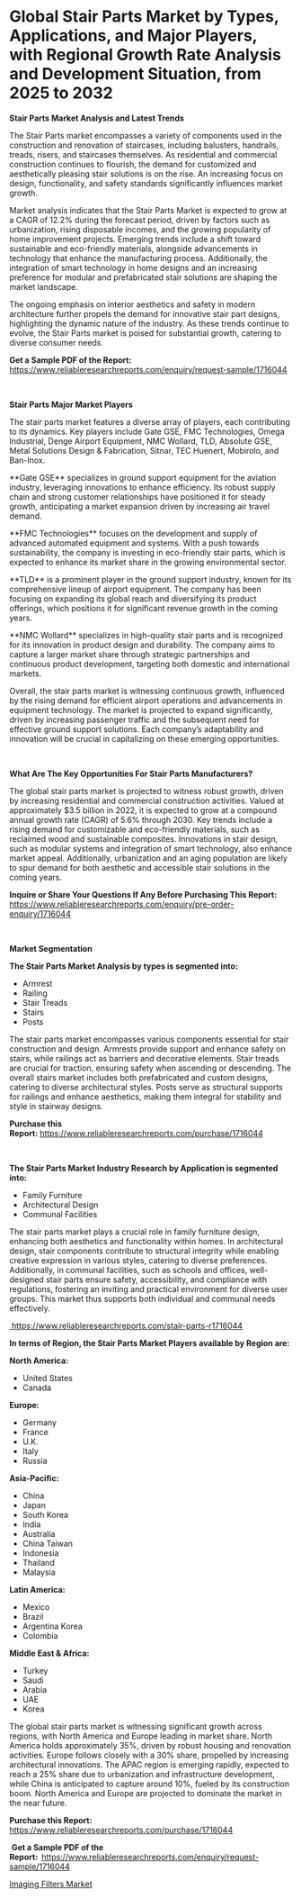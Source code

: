 <p><h1>Global Stair Parts Market by Types, Applications, and Major Players, with Regional Growth Rate Analysis and Development Situation, from 2025 to 2032</h1></p><p><strong>Stair Parts Market Analysis and Latest Trends</strong></p>
<p><p>The Stair Parts market encompasses a variety of components used in the construction and renovation of staircases, including balusters, handrails, treads, risers, and staircases themselves. As residential and commercial construction continues to flourish, the demand for customized and aesthetically pleasing stair solutions is on the rise. An increasing focus on design, functionality, and safety standards significantly influences market growth.</p><p>Market analysis indicates that the Stair Parts Market is expected to grow at a CAGR of 12.2% during the forecast period, driven by factors such as urbanization, rising disposable incomes, and the growing popularity of home improvement projects. Emerging trends include a shift toward sustainable and eco-friendly materials, alongside advancements in technology that enhance the manufacturing process. Additionally, the integration of smart technology in home designs and an increasing preference for modular and prefabricated stair solutions are shaping the market landscape.</p><p>The ongoing emphasis on interior aesthetics and safety in modern architecture further propels the demand for innovative stair part designs, highlighting the dynamic nature of the industry. As these trends continue to evolve, the Stair Parts market is poised for substantial growth, catering to diverse consumer needs.</p></p>
<p><strong>Get a Sample PDF of the Report:&nbsp;</strong> <a href="https://www.reliableresearchreports.com/enquiry/request-sample/1716044?utm_campaign=48&utm_medium=2&utm_source=Github&utm_content=ia&utm_term=12012025&utm_id=stair-parts">https://www.reliableresearchreports.com/enquiry/request-sample/1716044</a></p>
<p>&nbsp;</p>
<p><strong>Stair Parts Major Market Players</strong></p>
<p><p>The stair parts market features a diverse array of players, each contributing to its dynamics. Key players include Gate GSE, FMC Technologies, Omega Industrial, Denge Airport Equipment, NMC Wollard, TLD, Absolute GSE, Metal Solutions Design & Fabrication, Sitnar, TEC Huenert, Mobirolo, and Ban-Inox.</p><p>**Gate GSE** specializes in ground support equipment for the aviation industry, leveraging innovations to enhance efficiency. Its robust supply chain and strong customer relationships have positioned it for steady growth, anticipating a market expansion driven by increasing air travel demand.</p><p>**FMC Technologies** focuses on the development and supply of advanced automated equipment and systems. With a push towards sustainability, the company is investing in eco-friendly stair parts, which is expected to enhance its market share in the growing environmental sector. </p><p>**TLD** is a prominent player in the ground support industry, known for its comprehensive lineup of airport equipment. The company has been focusing on expanding its global reach and diversifying its product offerings, which positions it for significant revenue growth in the coming years.</p><p>**NMC Wollard** specializes in high-quality stair parts and is recognized for its innovation in product design and durability. The company aims to capture a larger market share through strategic partnerships and continuous product development, targeting both domestic and international markets.</p><p>Overall, the stair parts market is witnessing continuous growth, influenced by the rising demand for efficient airport operations and advancements in equipment technology. The market is projected to expand significantly, driven by increasing passenger traffic and the subsequent need for effective ground support solutions. Each company’s adaptability and innovation will be crucial in capitalizing on these emerging opportunities.</p></p>
<p>&nbsp;</p>
<p><strong>What Are The Key Opportunities For Stair Parts Manufacturers?</strong></p>
<p><p>The global stair parts market is projected to witness robust growth, driven by increasing residential and commercial construction activities. Valued at approximately $3.5 billion in 2022, it is expected to grow at a compound annual growth rate (CAGR) of 5.6% through 2030. Key trends include a rising demand for customizable and eco-friendly materials, such as reclaimed wood and sustainable composites. Innovations in stair design, such as modular systems and integration of smart technology, also enhance market appeal. Additionally, urbanization and an aging population are likely to spur demand for both aesthetic and accessible stair solutions in the coming years.</p></p>
<p><strong>Inquire or Share Your Questions If Any Before Purchasing This Report:</strong> <a href="https://www.reliableresearchreports.com/enquiry/pre-order-enquiry/1716044?utm_campaign=48&utm_medium=2&utm_source=Github&utm_content=ia&utm_term=12012025&utm_id=stair-parts">https://www.reliableresearchreports.com/enquiry/pre-order-enquiry/1716044</a></p>
<p>&nbsp;</p>
<p><strong>Market Segmentation</strong></p>
<p><strong>The Stair Parts Market Analysis by types is segmented into:</strong></p>
<p><ul><li>Armrest</li><li>Railing</li><li>Stair Treads</li><li>Stairs</li><li>Posts</li></ul></p>
<p><p>The stair parts market encompasses various components essential for stair construction and design. Armrests provide support and enhance safety on stairs, while railings act as barriers and decorative elements. Stair treads are crucial for traction, ensuring safety when ascending or descending. The overall stairs market includes both prefabricated and custom designs, catering to diverse architectural styles. Posts serve as structural supports for railings and enhance aesthetics, making them integral for stability and style in stairway designs.</p></p>
<p><strong>Purchase this Report:&nbsp;</strong><a href="https://www.reliableresearchreports.com/purchase/1716044?utm_campaign=48&utm_medium=2&utm_source=Github&utm_content=ia&utm_term=12012025&utm_id=stair-parts">https://www.reliableresearchreports.com/purchase/1716044</a></p>
<p>&nbsp;</p>
<p><strong>The Stair Parts Market Industry Research by Application is segmented into:</strong></p>
<p><ul><li>Family Furniture</li><li>Architectural Design</li><li>Communal Facilities</li></ul></p>
<p><p>The stair parts market plays a crucial role in family furniture design, enhancing both aesthetics and functionality within homes. In architectural design, stair components contribute to structural integrity while enabling creative expression in various styles, catering to diverse preferences. Additionally, in communal facilities, such as schools and offices, well-designed stair parts ensure safety, accessibility, and compliance with regulations, fostering an inviting and practical environment for diverse user groups. This market thus supports both individual and communal needs effectively.</p></p>
<p><a href="https://www.reliableresearchreports.com/stair-parts-r1716044?utm_campaign=48&utm_medium=2&utm_source=Github&utm_content=ia&utm_term=12012025&utm_id=stair-parts">&nbsp;https://www.reliableresearchreports.com/stair-parts-r1716044</a></p>
<p><strong>In terms of Region, the Stair Parts Market Players available by Region are:</strong></p>
<p>
    <p> <strong> North America: </strong>
        <ul>
            <li>United States</li>
            <li>Canada</li>
        </ul>
        </p> 
    <p> <strong> Europe: </strong>
        <ul>
            <li>Germany</li>
            <li>France</li>
            <li>U.K.</li>
            <li>Italy</li>
            <li>Russia</li>
        </ul>
        </p> 
    <p> <strong> Asia-Pacific: </strong>
        <ul>
            <li>China</li>
            <li>Japan</li>
            <li>South Korea</li>
            <li>India</li>
            <li>Australia</li>
            <li>China Taiwan</li>
            <li>Indonesia</li>
            <li>Thailand</li>
            <li>Malaysia</li>
        </ul>
        </p> 
    <p> <strong> Latin America: </strong>
        <ul>
            <li>Mexico</li>
            <li>Brazil</li>
            <li>Argentina Korea</li>
            <li>Colombia</li>
        </ul>
        </p> 
    <p> <strong> Middle East & Africa: </strong>
        <ul>
            <li>Turkey</li>
            <li>Saudi</li>
            <li>Arabia</li>
            <li>UAE</li>
            <li>Korea</li>
        </ul>
    </p>
    </p>
<p><p>The global stair parts market is witnessing significant growth across regions, with North America and Europe leading in market share. North America holds approximately 35%, driven by robust housing and renovation activities. Europe follows closely with a 30% share, propelled by increasing architectural innovations. The APAC region is emerging rapidly, expected to reach a 25% share due to urbanization and infrastructure development, while China is anticipated to capture around 10%, fueled by its construction boom. North America and Europe are projected to dominate the market in the near future.</p></p>
<p><strong>Purchase this Report: </strong><a href="https://www.reliableresearchreports.com/purchase/1716044?utm_campaign=48&utm_medium=2&utm_source=Github&utm_content=ia&utm_term=12012025&utm_id=stair-parts">https://www.reliableresearchreports.com/purchase/1716044</a></p>
<p>&nbsp;<strong>Get a Sample PDF of the Report:&nbsp;&nbsp;</strong><a href="https://www.reliableresearchreports.com/enquiry/request-sample/1716044?utm_campaign=48&utm_medium=2&utm_source=Github&utm_content=ia&utm_term=12012025&utm_id=stair-parts">https://www.reliableresearchreports.com/enquiry/request-sample/1716044</a></p>
<p><strong></strong></p>
<p><p><a href="https://github.com/mathastilley812967/Market-Research-Report-List-1/blob/main/imaging-filters-market.md?utm_campaign=48&utm_medium=2&utm_source=Github&utm_content=ia&utm_term=12012025&utm_id=stair-parts">Imaging Filters Market</a></p></p>